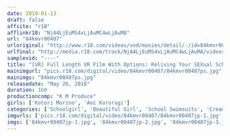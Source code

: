 ```yaml
---
date: 2019-01-13
draft: false
affsite: "r18"
afflinkr18: "NjA4LjEuMS4xLjAuMC4wLjAuMA"
url: "84kmvr00407"
urloriginal: "http://www.r18.com/videos/vod/movies/detail/-/id=84kmvr00407"
urlfinal: "http://media.r18.com/track/NjA4LjEuMS4xLjAuMC4wLjAuMA/videos/vod/movies/detail/-/id=84kmvr00407"
samplevid: "----"
title: "[VR] Full Length VR Film With Options: Reliving Your SEXual School Life! 'Hey, What Club Do You Wanna Join?' Tennis? Kendo? Cheerleading? Swimming? Make Lots Of Sexy School Memories In Your Chosen Club!! *Comes With Aoi Kururugi's Dance VR. Aoi Kururugi, Kotori Morino (Real Footage)"
mainimgurl: "pics.r18.com/digital/video/84kmvr00407/84kmvr00407ps.jpg"
mainimgs: "84kmvr00407ps.jpg"
releasedate: "May 26, 2018"
duration: 160
productioncomp: "K M Produce"
girls: ['Kotori Morino', 'Aoi Kururugi']
categories: ['Schoolgirl', 'Beautiful Girl', 'School Swimsuits', 'Creampie', 'VR Exclusive']
imgurls: ['pics.r18.com/digital/video/84kmvr00407/84kmvr00407jp-1.jpg', 'pics.r18.com/digital/video/84kmvr00407/84kmvr00407jp-2.jpg', 'pics.r18.com/digital/video/84kmvr00407/84kmvr00407jp-3.jpg', 'pics.r18.com/digital/video/84kmvr00407/84kmvr00407jp-4.jpg', 'pics.r18.com/digital/video/84kmvr00407/84kmvr00407jp-5.jpg', 'pics.r18.com/digital/video/84kmvr00407/84kmvr00407jp-6.jpg', 'pics.r18.com/digital/video/84kmvr00407/84kmvr00407jp-7.jpg', 'pics.r18.com/digital/video/84kmvr00407/84kmvr00407jp-8.jpg', 'pics.r18.com/digital/video/84kmvr00407/84kmvr00407jp-9.jpg', 'pics.r18.com/digital/video/84kmvr00407/84kmvr00407jp-10.jpg', 'pics.r18.com/digital/video/84kmvr00407/84kmvr00407jp-11.jpg', 'pics.r18.com/digital/video/84kmvr00407/84kmvr00407jp-12.jpg', 'pics.r18.com/digital/video/84kmvr00407/84kmvr00407jp-13.jpg', 'pics.r18.com/digital/video/84kmvr00407/84kmvr00407jp-14.jpg', 'pics.r18.com/digital/video/84kmvr00407/84kmvr00407jp-15.jpg', 'pics.r18.com/digital/video/84kmvr00407/84kmvr00407jp-16.jpg', 'pics.r18.com/digital/video/84kmvr00407/84kmvr00407jp-17.jpg', 'pics.r18.com/digital/video/84kmvr00407/84kmvr00407jp-18.jpg', 'pics.r18.com/digital/video/84kmvr00407/84kmvr00407jp-19.jpg', 'pics.r18.com/digital/video/84kmvr00407/84kmvr00407jp-20.jpg']
imgs: ['84kmvr00407jp-1.jpg', '84kmvr00407jp-2.jpg', '84kmvr00407jp-3.jpg', '84kmvr00407jp-4.jpg', '84kmvr00407jp-5.jpg', '84kmvr00407jp-6.jpg', '84kmvr00407jp-7.jpg', '84kmvr00407jp-8.jpg', '84kmvr00407jp-9.jpg', '84kmvr00407jp-10.jpg', '84kmvr00407jp-11.jpg', '84kmvr00407jp-12.jpg', '84kmvr00407jp-13.jpg', '84kmvr00407jp-14.jpg', '84kmvr00407jp-15.jpg', '84kmvr00407jp-16.jpg', '84kmvr00407jp-17.jpg', '84kmvr00407jp-18.jpg', '84kmvr00407jp-19.jpg', '84kmvr00407jp-20.jpg']
---
```


